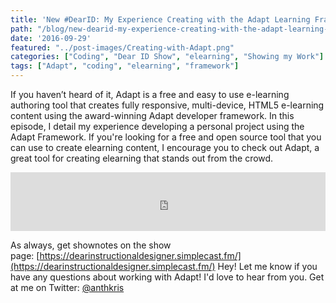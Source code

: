 ```yaml
---
title: 'New #DearID: My Experience Creating with the Adapt Learning Framework'
path: "/blog/new-dearid-my-experience-creating-with-the-adapt-learning-framework"
date: '2016-09-29'
featured: "../post-images/Creating-with-Adapt.png"
categories: ["Coding", "Dear ID Show", "elearning", "Showing my Work"]
tags: ["Adapt", "coding", "elearning", "framework"]
---
```


If you haven’t heard of it, Adapt is a free and easy to use e-learning authoring tool that creates fully responsive, multi-device, HTML5 e-learning content using the award-winning Adapt developer framework. In this episode, I detail my experience developing a personal project using the Adapt Framework. If you're looking for a free and open source tool that you can use to create elearning content, I encourage you to check out Adapt, a great tool for creating elearning that stands out from the crowd.

<iframe src="https://simplecast.com/e/44903?style=medium-light" width="100%" height="94px" frameborder="0" scrolling="no" seamless=""></iframe>

As always, get shownotes on the show page: [https://dearinstructionaldesigner.simplecast.fm/](https://dearinstructionaldesigner.simplecast.fm/) Hey! Let me know if you have any questions about working with Adapt! I'd love to hear from you. Get at me on Twitter: [@anthkris](https://twitter.com/anthkris)
